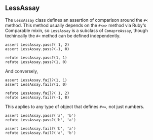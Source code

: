 ## LessAssay

The `LessAssay` class defines an assertion of comparison around the `#<`
method. This method usually depends on the `#<=>` method via Ruby's Comparable
mixin, so `LessAssay` is a subclass of `ComapreAssay`, though techincally
the `#<` method can be defined independently.

    assert LessAssay.pass?( 1, 2)
    assert LessAssay.pass?(-1, 0)

    refute LessAssay.pass?(1, 1)
    refute LessAssay.pass?(1, 0)

And conversely,

    assert LessAssay.fail?(1, 1)
    assert LessAssay.fail?(1, 0)

    refute LessAssay.fail?( 1, 2)
    refute LessAssay.fail?(-1, 0)

This applies to any type of object that defines `#<=`, not just numbers.

    assert LessAssay.pass?('a', 'b')
    refute LessAssay.pass?('b', 'a')

    assert LessAssay.fail?('b', 'a')
    refute LessAssay.fail?('a', 'b')

